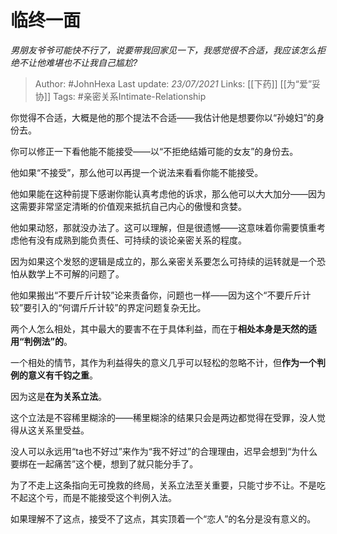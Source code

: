 # 临终一面
*男朋友爷爷可能快不行了，说要带我回家见一下，我感觉很不合适，我应该怎么拒绝不让他难堪也不让我自己尴尬?*

> Author: #JohnHexa
Last update: *23/07/2021* 
Links: [[下药]] [[为“爱”妥协]]
Tags: #亲密关系Intimate-Relationship 




你觉得不合适，大概是他的那个提法不合适——我估计他是想要你以“孙媳妇”的身份去。

你可以修正一下看他能不能接受——以“不拒绝结婚可能的女友”的身份去。

他如果“不接受”，那么他可以再提一个说法来看看你能不能接受。

他如果能在这种前提下感谢你能认真考虑他的诉求，那么他可以大大加分——因为这需要非常坚定清晰的价值观来抵抗自己内心的傲慢和贪婪。

  

他如果动怒，那就没办法了。这可以理解，但是很遗憾——这意味着你需要慎重考虑他有没有成熟到能负责任、可持续的谈论亲密关系的程度。

因为如果这个发怒的逻辑是成立的，那么亲密关系要怎么可持续的运转就是一个恐怕从数学上不可解的问题了。

他如果搬出“不要斤斤计较”论来责备你，问题也一样——因为这个“不要斤斤计较”要引入的“何谓斤斤计较”的界定问题复杂无比。

两个人怎么相处，其中最大的要害不在于具体利益，而在于**相处本身是天然的适用“判例法”的**。

一个相处的情节，其作为利益得失的意义几乎可以轻松的忽略不计，但**作为一个判例的意义有千钧之重**。

因为这是**在为关系立法**。

这个立法是不容稀里糊涂的——稀里糊涂的结果只会是两边都觉得在受罪，没人觉得从这关系里受益。

没人可以永远用“ta也不好过”来作为“我不好过”的合理理由，迟早会想到“为什么要绑在一起痛苦”这个梗，想到了就只能分手了。

为了不走上这条指向无可挽救的终局，关系立法至关重要，只能寸步不让。不是吃不起这个亏，而是不能接受这个判例入法。

如果理解不了这点，接受不了这点，其实顶着一个“恋人”的名分是没有意义的。




